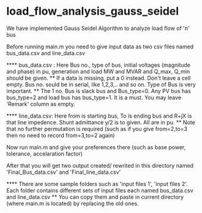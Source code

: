 # load_flow_analysis_gauss_seidel
We have implemented Gauss Seidel Algorithm to analyze load flow of 'n' bus

Before running main.m you need to give input data as two csv files named bus_data.csv and line_data.csv

**** bus_data.csv : Here Bus no., type of bus, initial voltages (magnitude and phase) in pu, generation and load MW and MVAR and Q_max, Q_min should be given. 
** If a data is missing, put a 0 instead. Don't leave a cell empty. 
Bus no. sould be in serial, like 1,2,3,.. and so on. Type of Bus is very important. 
** The 1 no. Bus is slack bus and Bus_type=0. Any PV bus has bus_type=2 and load bus has bus_type=1. It is a must. You may leave 'Remark' column as empty.


**** line_data.csv: Here from is starting bus, To is ending bus and R+jX is that line impedence. Shunt admittance y/2 is to given. All are in pu. 
** Note that no further permutation is required (such as if you give from=2,to=3 then no need to record from=3,to=2 again)



Now run main.m and give your preferences there (such as base power, tolerance, accelaration factor)

After that you will get two output created/ rewrited in this directory named 'Final_Bus_data.csv' and 'Final_line_data.csv'



**** There are some sample folders such as 'input files 1', 'input files 2'. Each folder contains different sets of input files each named bus_data.csv and line_data.csv 
**  You can copy them and paste in current directory (where main.m is located) by replacing the old ones.

